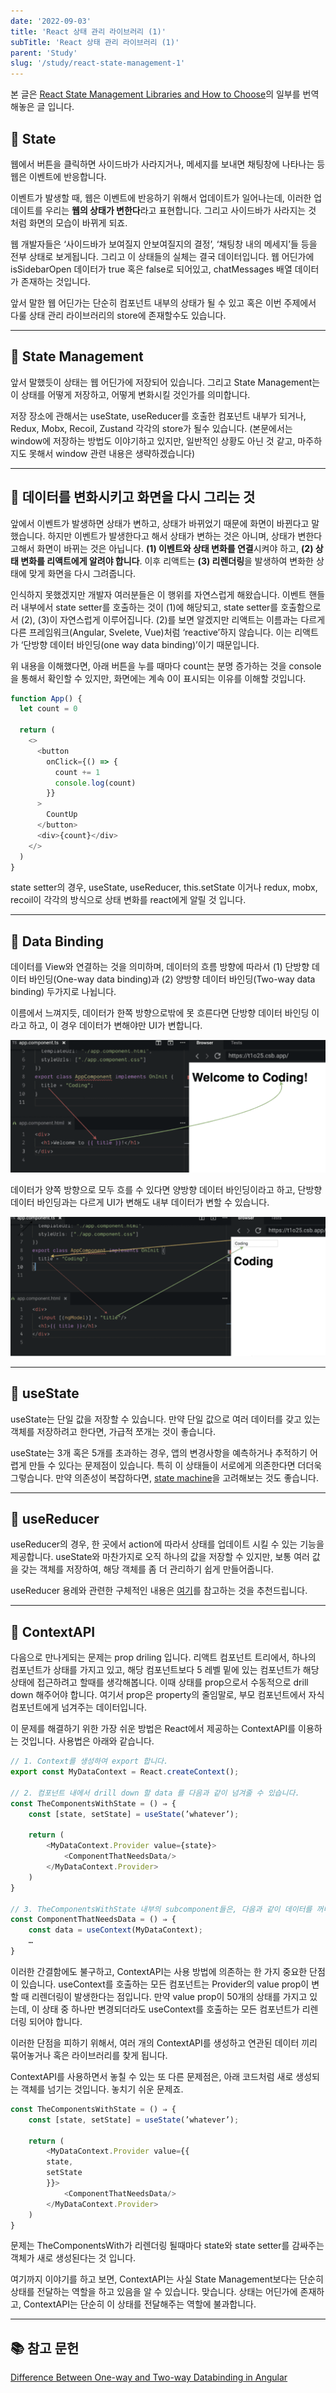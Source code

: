 ```yaml
---
date: '2022-09-03'
title: 'React 상태 관리 라이브러리 (1)'
subTitle: 'React 상태 관리 라이브러리 (1)'
parent: 'Study'
slug: '/study/react-state-management-1'
---
```


본 글은 [React State Management Libraries and How to Choose](https://daveceddia.com/react-state-management/)의 일부를 번역해놓은 글 입니다.

## 📌 State

웹에서 버튼을 클릭하면 사이드바가 사라지거나, 메세지를 보내면 채팅창에 나타나는 등 웹은 이벤트에 반응합니다.

이벤트가 발생할 때, 웹은 이벤트에 반응하기 위해서 업데이트가 일어나는데, 이러한 업데이트를 우리는 **웹의 상태가 변한다**라고 표현합니다. 그리고 사이드바가 사라지는 것 처럼 화면의 모습이 바뀌게 되죠.

웹 개발자들은 ‘사이드바가 보여질지 안보여질지의 결정’, ‘채팅창 내의 메세지’들 등을 전부 상태로 보게됩니다. 그리고 이 상태들의 실체는 결국 데이터입니다. 웹 어딘가에 isSidebarOpen 데이터가 true 혹은 false로 되어있고, chatMessages 배열 데이터가 존재하는 것입니다.

앞서 말한 웹 어딘가는 단순히 컴포넌트 내부의 상태가 될 수 있고 혹은 이번 주제에서 다룰 상태 관리 라이브러리의 store에 존재할수도 있습니다.

---

## 📌 State Management

앞서 말했듯이 상태는 웹 어딘가에 저장되어 있습니다. 그리고 State Management는 이 상태를 어떻게 저장하고, 어떻게 변화시킬 것인가를 의미합니다.

저장 장소에 관해서는 useState, useReducer를 호출한 컴포넌트 내부가 되거나, Redux, Mobx, Recoil, Zustand 각각의 store가 될수 있습니다. (본문에서는 window에 저장하는 방법도 이야기하고 있지만, 일반적인 상황도 아닌 것 같고, 마주하지도 못해서 window 관련 내용은 생략하겠습니다)

---

## 📌 데이터를 변화시키고 화면을 다시 그리는 것

앞에서 이벤트가 발생하면 상태가 변하고, 상태가 바뀌었기 때문에 화면이 바뀐다고 말했습니다. 하지만 이벤트가 발생한다고 해서 상태가 변하는 것은 아니며, 상태가 변한다고해서 화면이 바뀌는 것은 아닙니다. **(1) 이벤트와 상태 변화를 연결**시켜야 하고, **(2) 상태 변화를 리액트에게 알려야 합니다**. 이후 리액트는 **(3) 리렌더링**을 발생하여 변화한 상태에 맞게 화면을 다시 그려줍니다.

인식하지 못했겠지만 개발자 여러분들은 이 행위를 자연스럽게 해왔습니다. 이벤트 핸들러 내부에서 state setter를 호출하는 것이 (1)에 해당되고, state setter를 호출함으로서 (2), (3)이 자연스럽게 이루어집니다. (2)를 보면 알겠지만 리액트는 이름과는 다르게 다른 프레임워크(Angular, Svelete, Vue)처럼 ‘reactive’하지 않습니다. 이는 리액트가 ‘단방향 데이터 바인딩(one way data binding)’이기 때문입니다.

위 내용을 이해했다면, 아래 버튼을 누를 때마다 count는 분명 증가하는 것을 console을 통해서 확인할 수 있지만, 화면에는 계속 0이 표시되는 이유를 이해할 것입니다.

```javascript
function App() {
  let count = 0

  return (
    <>
      <button
        onClick={() => {
          count += 1
          console.log(count)
        }}
      >
        CountUp
      </button>
      <div>{count}</div>
    </>
  )
}
```

state setter의 경우, useState, useReducer, this.setState 이거나 redux, mobx, recoil이 각각의 방식으로 상태 변화를 react에게 알릴 것 입니다.

---

## 📌 Data Binding

데이터를 View와 연결하는 것을 의미하며, 데이터의 흐름 방향에 따라서 (1) 단방향 데이터 바인딩(One-way data binding)과 (2) 양방향 데이터 바인딩(Two-way data binding) 두가지로 나뉩니다.

이름에서 느껴지듯, 데이터가 한쪽 방향으로밖에 못 흐른다면 단방향 데이터 바인딩 이라고 하고, 이 경우 데이터가 변해야만 UI가 변합니다.

![](oneway.png)

데이터가 양쪽 방향으로 모두 흐를 수 있다면 양방향 데이터 바인딩이라고 하고, 단방향 데이터 바인딩과는 다르게 UI가 변해도 내부 데이터가 변할 수 있습니다.

![](twoway.png)

---

## 📌 useState

useState는 단일 값을 저장할 수 있습니다. 만약 단일 값으로 여러 데이터를 갖고 있는 객체를 저장하려고 한다면, 가급적 쪼개는 것이 좋습니다.

useState는 3개 혹은 5개를 초과하는 경우, 앱의 변경사항을 예측하거나 추적하기 어렵게 만들 수 있다는 문제점이 있습니다. 특히 이 상태들이 서로에게 의존한다면 더더욱 그렇습니다. 만약 의존성이 복잡하다면, [state machine](<[https://daveceddia.com/react-confirmation-modal-state-machine/](https://daveceddia.com/react-confirmation-modal-state-machine/)>)을 고려해보는 것도 좋습니다.

---

## 📌 useReducer

useReducer의 경우, 한 곳에서 action에 따라서 상태를 업데이트 시킬 수 있는 기능을 제공합니다. useState와 마찬가지로 오직 하나의 값을 저장할 수 있지만, 보통 여러 값을 갖는 객체를 저장하여, 해당 객체를 좀 더 관리하기 쉽게 만들어줍니다.

useReducer 용례와 관련한 구체적인 내용은 [여기](<[https://jsramblings.com/should-you-switch-to-usereducer-or-is-usestate-enough-for-your-needs/](https://jsramblings.com/should-you-switch-to-usereducer-or-is-usestate-enough-for-your-needs/)>)를 참고하는 것을 추천드립니다.

---

## 📌 ContextAPI

다음으로 만나게되는 문제는 prop driling 입니다. 리액트 컴포넌트 트리에서, 하나의 컴포넌트가 상태를 가지고 있고, 해당 컴포넌트보다 5 레벨 밑에 있는 컴포넌트가 해당 상태에 접근하려고 할때를 생각해봅니다. 이때 상태를 prop으로서 수동적으로 drill down 해주어야 합니다. 여기서 prop은 property의 줄임말로, 부모 컴포넌트에서 자식 컴포넌트에게 넘겨주는 데이터입니다.

이 문제를 해결하기 위한 가장 쉬운 방법은 React에서 제공하는 ContextAPI를 이용하는 것입니다. 사용법은 아래와 같습니다.

```javascript
// 1. Context를 생성하여 export 합니다.
export const MyDataContext = React.createContext();

// 2. 컴포넌트 내에서 drill down 할 data 를 다음과 같이 넘겨줄 수 있습니다.
const TheComponentsWithState = () ⇒ {
    const [state, setState] = useState(’whatever’);

    return (
        <MyDataContext.Provider value={state}>
            <ComponentThatNeedsData/>
        </MyDataContext.Provider>
    )
}

// 3. TheComponentsWithState 내부의 subcomponent들은, 다음과 같이 데이터를 꺼내어 사용할 수 있습니다.
const ComponentThatNeedsData = () ⇒ {
    const data = useContext(MyDataContext);
    …
}
```

이러한 간결함에도 불구하고, ContextAPI는 사용 방법에 의존하는 한 가지 중요한 단점이 있습니다. useContext를 호출하는 모든 컴포넌트는 Provider의 value prop이 변할 때 리렌더링이 발생한다는 점입니다. 만약 value prop이 50개의 상태를 가지고 있는데, 이 상태 중 하나만 변경되더라도 useContext를 호출하는 모든 컴포넌트가 리렌더링 되어야 합니다.

이러한 단점을 피하기 위해서, 여러 개의 ContextAPI를 생성하고 연관된 데이터 끼리 묶어놓거나 혹은 라이브러리를 찾게 됩니다.

ContextAPI를 사용하면서 놓칠 수 있는 또 다른 문제점은, 아래 코드처럼 새로 생성되는 객체를 넘기는 것입니다. 놓치기 쉬운 문제죠.

```javascript
const TheComponentsWithState = () ⇒ {
    const [state, setState] = useState(’whatever’);

    return (
        <MyDataContext.Provider value={{
        state,
        setState
        }}>
            <ComponentThatNeedsData/>
        </MyDataContext.Provider>
    )
}
```

문제는 TheComponentsWith가 리렌더링 될때마다 state와 state setter를 감싸주는 객체가 새로 생성된다는 것 입니다.

여기까지 이야기를 하고 보면, ContextAPI는 사실 State Management보다는 단순히 상태를 전달하는 역할을 하고 있음을 알 수 있습니다. 맞습니다. 상태는 어딘가에 존재하고, ContextAPI는 단순히 이 상태를 전달해주는 역할에 불과합니다.

---

## 📚 참고 문헌

[Difference Between One-way and Two-way Databinding in Angular](https://reactgo.com/angular-oneway-vs-twoway-binding/)

